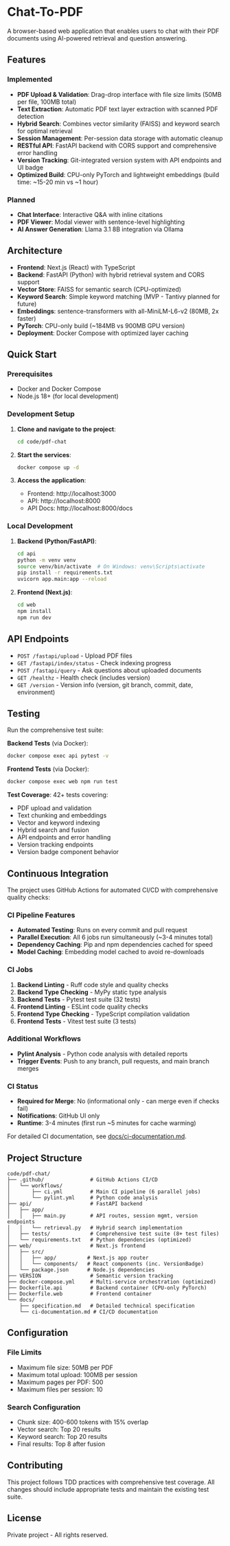 # Chat-To-PDF

A browser-based web application that enables users to chat with their PDF documents using AI-powered retrieval and question answering.

## Features

### Implemented
- **PDF Upload & Validation**: Drag-drop interface with file size limits (50MB per file, 100MB total)
- **Text Extraction**: Automatic PDF text layer extraction with scanned PDF detection
- **Hybrid Search**: Combines vector similarity (FAISS) and keyword search for optimal retrieval
- **Session Management**: Per-session data storage with automatic cleanup
- **RESTful API**: FastAPI backend with CORS support and comprehensive error handling
- **Version Tracking**: Git-integrated version system with API endpoints and UI badge
- **Optimized Build**: CPU-only PyTorch and lightweight embeddings (build time: ~15-20 min vs ~1 hour)

### Planned
- **Chat Interface**: Interactive Q&A with inline citations
- **PDF Viewer**: Modal viewer with sentence-level highlighting
- **AI Answer Generation**: Llama 3.1 8B integration via Ollama

## Architecture

- **Frontend**: Next.js (React) with TypeScript
- **Backend**: FastAPI (Python) with hybrid retrieval system and CORS support
- **Vector Store**: FAISS for semantic search (CPU-optimized)
- **Keyword Search**: Simple keyword matching (MVP - Tantivy planned for future)
- **Embeddings**: sentence-transformers with all-MiniLM-L6-v2 (80MB, 2x faster)
- **PyTorch**: CPU-only build (~184MB vs 900MB GPU version)
- **Deployment**: Docker Compose with optimized layer caching

## Quick Start

### Prerequisites
- Docker and Docker Compose
- Node.js 18+ (for local development)

### Development Setup

1. **Clone and navigate to the project**:
   ```bash
   cd code/pdf-chat
   ```

2. **Start the services**:
   ```bash
   docker compose up -d
   ```

3. **Access the application**:
   - Frontend: http://localhost:3000
   - API: http://localhost:8000
   - API Docs: http://localhost:8000/docs

### Local Development

1. **Backend (Python/FastAPI)**:
   ```bash
   cd api
   python -m venv venv
   source venv/bin/activate  # On Windows: venv\Scripts\activate
   pip install -r requirements.txt
   uvicorn app.main:app --reload
   ```

2. **Frontend (Next.js)**:
   ```bash
   cd web
   npm install
   npm run dev
   ```

## API Endpoints

- `POST /fastapi/upload` - Upload PDF files
- `GET /fastapi/index/status` - Check indexing progress
- `POST /fastapi/query` - Ask questions about uploaded documents
- `GET /healthz` - Health check (includes version)
- `GET /version` - Version info (version, git branch, commit, date, environment)

## Testing

Run the comprehensive test suite:

**Backend Tests** (via Docker):
```bash
docker compose exec api pytest -v
```

**Frontend Tests** (via Docker):
```bash
docker compose exec web npm run test
```

**Test Coverage**: 42+ tests covering:
- PDF upload and validation
- Text chunking and embeddings
- Vector and keyword indexing
- Hybrid search and fusion
- API endpoints and error handling
- Version tracking endpoints
- Version badge component behavior

## Continuous Integration

The project uses GitHub Actions for automated CI/CD with comprehensive quality checks:

### CI Pipeline Features
- **Automated Testing**: Runs on every commit and pull request
- **Parallel Execution**: All 6 jobs run simultaneously (~3-4 minutes total)
- **Dependency Caching**: Pip and npm dependencies cached for speed
- **Model Caching**: Embedding model cached to avoid re-downloads

### CI Jobs
1. **Backend Linting** - Ruff code style and quality checks
2. **Backend Type Checking** - MyPy static type analysis
3. **Backend Tests** - Pytest test suite (32 tests)
4. **Frontend Linting** - ESLint code quality checks
5. **Frontend Type Checking** - TypeScript compilation validation
6. **Frontend Tests** - Vitest test suite (3 tests)

### Additional Workflows
- **Pylint Analysis** - Python code analysis with detailed reports
- **Trigger Events**: Push to any branch, pull requests, and main branch merges

### CI Status
- **Required for Merge**: No (informational only - can merge even if checks fail)
- **Notifications**: GitHub UI only
- **Runtime**: 3-4 minutes (first run ~5 minutes for cache warming)

For detailed CI documentation, see [docs/ci-documentation.md](docs/ci-documentation.md).

## Project Structure

```
code/pdf-chat/
├── .github/               # GitHub Actions CI/CD
│   └── workflows/
│       ├── ci.yml         # Main CI pipeline (6 parallel jobs)
│       └── pylint.yml     # Python code analysis
├── api/                   # FastAPI backend
│   ├── app/
│   │   ├── main.py        # API routes, session mgmt, version endpoints
│   │   └── retrieval.py   # Hybrid search implementation
│   ├── tests/             # Comprehensive test suite (8+ test files)
│   └── requirements.txt   # Python dependencies (optimized)
├── web/                   # Next.js frontend
│   ├── src/
│   │   ├── app/          # Next.js app router
│   │   └── components/   # React components (inc. VersionBadge)
│   └── package.json      # Node.js dependencies
├── VERSION                # Semantic version tracking
├── docker-compose.yml     # Multi-service orchestration (optimized)
├── Dockerfile.api         # Backend container (CPU-only PyTorch)
├── Dockerfile.web         # Frontend container
└── docs/
    ├── specification.md   # Detailed technical specification
    └── ci-documentation.md # CI/CD documentation
```

## Configuration

### File Limits
- Maximum file size: 50MB per PDF
- Maximum total upload: 100MB per session
- Maximum pages per PDF: 500
- Maximum files per session: 10

### Search Configuration
- Chunk size: 400-600 tokens with 15% overlap
- Vector search: Top 20 results
- Keyword search: Top 20 results
- Final results: Top 8 after fusion

## Contributing

This project follows TDD practices with comprehensive test coverage. All changes should include appropriate tests and maintain the existing test suite.

## License

Private project - All rights reserved.
